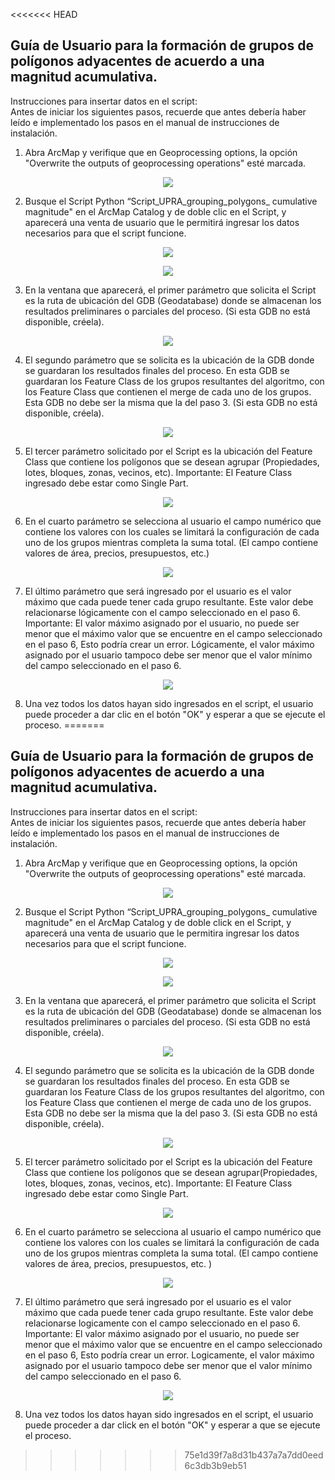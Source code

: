<<<<<<< HEAD

  ## Guía de Usuario para la formación de grupos de polígonos adyacentes de acuerdo a una magnitud acumulativa.

<p>
Instrucciones para insertar datos en el script:</br>
Antes de iniciar los siguientes pasos, recuerde que antes debería haber leído e implementado los pasos en el manual de instrucciones de instalación.
</p>

1. Abra ArcMap y verifique que en Geoprocessing options, la opción "Overwrite the outputs of geoprocessing operations" esté marcada.

<p align="center">
 <img src="Imagenes\geoprocesing_options.png">
</p>

2. Busque el Script Python “Script_UPRA_grouping_polygons_ cumulative magnitude" en el ArcMap Catalog y de doble clic en el Script, y aparecerá una venta de usuario que le permitirá ingresar los datos necesarios para que el script funcione.

<p align="center">
 <img src="Imagenes\abrir_script.png">
</p>
<p align="center">
 <img src="Imagenes\interfazinicial.png">
</p>

3. En la ventana que aparecerá, el primer parámetro que solicita el Script es la ruta de ubicación del GDB (Geodatabase) donde se almacenan los resultados preliminares o parciales del proceso. (Si esta GDB no está disponible, créela).

<p align="center">
 <img src="Imagenes\ruta_gdb.png">
</p>

4. El segundo parámetro que se solicita es la ubicación de la GDB donde se guardaran los resultados finales del proceso. En esta GDB se guardaran los Feature Class de los grupos resultantes del algoritmo, con los Feature Class que contienen el merge de cada uno de los grupos. Esta GDB no debe ser la misma que la del paso 3. (Si esta GDB no está disponible, créela).

<p align="center">
 <img src="Imagenes\gdb_resultados.png">
</p>

5. El tercer parámetro solicitado por el Script es la ubicación del Feature Class que contiene los polígonos que se desean agrupar (Propiedades, lotes, bloques, zonas, vecinos, etc). Importante: El Feature Class ingresado debe estar como Single Part.

<p align="center">
 <img src="Imagenes\path_FeatureClass.png">
</p>

6. En el cuarto parámetro se selecciona al usuario el campo numérico que contiene los valores con los cuales se limitará la configuración de cada uno de los grupos mientras completa la suma total. (El campo contiene valores de área, precios, presupuestos, etc.)

<p align="center">
 <img src="Imagenes\campo_valor.png">
</p>

7. El último parámetro que será ingresado por el usuario es el valor máximo que cada  puede tener  cada grupo resultante. Este valor debe relacionarse lógicamente con el campo seleccionado en el paso 6. Importante: El valor máximo asignado por el usuario, no puede ser menor que el máximo valor que se encuentre en el campo seleccionado en el paso 6, Esto podría crear un error. Lógicamente, el valor máximo asignado por el usuario  tampoco debe ser menor que el valor mínimo del campo seleccionado en el paso 6.

<p align="center">
 <img src="Imagenes\valor_maximo.png">
</p>

8. Una vez todos los datos hayan sido ingresados en el script, el usuario puede proceder a dar clic en el botón "OK"  y esperar a que se ejecute el proceso.
=======

  ## Guía de Usuario para la formación de grupos de polígonos adyacentes de acuerdo a una magnitud acumulativa.

<p>
Instrucciones para insertar datos en el script:</br>
Antes de iniciar los siguientes pasos, recuerde que antes debería haber leído e implementado los pasos en el manual de instrucciones de instalación.
</p>

1. Abra ArcMap y verifique que en Geoprocessing options, la opción "Overwrite the outputs of geoprocessing operations" esté marcada.

<p align="center">
 <img src="Imagenes\geoprocesing_options.png">
</p>

2. Busque el Script Python “Script_UPRA_grouping_polygons_ cumulative magnitude" en el ArcMap Catalog y de doble click en el Script, y aparecerá una venta de usuario que le permitira ingresar los datos necesarios para que el script funcione.

<p align="center">
 <img src="Imagenes\abrir_script.png">
</p>
<p align="center">
 <img src="Imagenes\interfazinicial.png">
</p>

3. En la ventana que aparecerá, el primer parámetro que solicita el Script es la ruta de ubicación del GDB (Geodatabase) donde se almacenan los resultados preliminares o parciales del proceso. (Si esta GDB no está disponible, créela).

<p align="center">
 <img src="Imagenes\ruta_gdb.png">
</p>

4. El segundo parámetro que se solicita es la ubicación de la GDB donde se guardaran los resultados finales del proceso. En esta GDB se guardaran los Feature Class de los grupos resultantes del algoritmo, con los Feature Class que contienen el merge de cada uno de los grupos. Esta GDB no debe ser la misma que la del paso 3. (Si esta GDB no está disponible, créela).

<p align="center">
 <img src="Imagenes\gdb_resultados.png">
</p>

5. El tercer parámetro solicitado por el Script es la ubicación del Feature Class que contiene los polígonos que se desean agrupar(Propiedades, lotes, bloques, zonas, vecinos, etc). Importante: El Feature Class ingresado debe estar como Single Part.

<p align="center">
 <img src="Imagenes\path_FeatureClass.png">
</p>

6. En el cuarto parámetro se selecciona al usuario el campo numérico que contiene los valores con los cuales se limitará la configuración de cada uno de los grupos mientras completa la suma total. (El campo contiene valores de área, precios, presupuestos, etc. )

<p align="center">
 <img src="Imagenes\campo_valor.png">
</p>

7. El último parámetro que será ingresado por el usuario es el valor máximo que cada  puede tener  cada grupo resultante. Este valor debe relacionarse logicamente con el campo seleccionado en el paso 6. Importante: El valor máximo asignado por el usuario, no puede ser menor que el máximo valor que se encuentre en el campo seleccionado en el paso 6, Esto podría crear un error. Logicamente, el valor máximo asignado por el usuario  tampoco debe ser menor que el valor mínimo del campo seleccionado en el paso 6.

<p align="center">
 <img src="Imagenes\valor_maximo.png">
</p>

8. Una vez todos los datos hayan sido ingresados en el script, el usuario puede proceder a dar click en el botón "OK"  y esperar a que se ejecute el proceso.
>>>>>>> 75e1d39f7a8d31b437a7a7dd0eed6c3db3b9eb51
